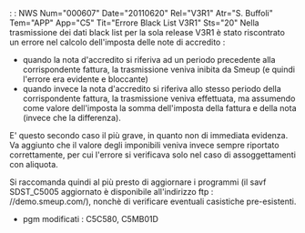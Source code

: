  :  : NWS Num="000607" Date="20110620" Rel="V3R1" Atr="S. Buffoli" Tem="APP" App="C5" Tit="Errore Black List V3R1" Sts="20"
Nella trasmissione dei dati black list per la sola release V3R1 è stato riscontrato un errore nel calcolo dell'imposta delle note di accredito : 

- quando la nota d'accredito si riferiva ad un periodo precedente alla corrispondente fattura,
la trasmissione veniva inibita da Smeup (e quindi l'errore era evidente e bloccante) 
- quando invece la nota d'accredito si riferiva allo stesso periodo della corrispondente fattura,
la trasmissione veniva effettuata, ma assumendo come valore dell'imposta la somma dell'imposta della fattura e della nota (invece che la differenza).

E' questo secondo caso il più grave, in quanto non di immediata evidenza. Va aggiunto che il valore
degli imponibili veniva invece sempre riportato correttamente, per cui l'errore si verificava solo
nel caso di assoggettamenti con aliquota.

Si raccomanda quindi al più presto di aggiornare i programmi (il savf SDST_C5005 aggiornato è disponibile all'indirizzo ftp : //demo.smeup.com/), nonchè di verificare eventuali casistiche pre-esistenti.

* pgm modificati :  C5C580, C5MB01D

